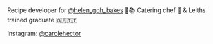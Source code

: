 Recipe developer for [@helen_goh_bakes](https://www.instagram.com/helen_goh_bakes/) 🍩📚 Catering chef 🔪 & Leiths trained graduate
🇬🇧🇹🇹

Instagram: [@carolehector](https://www.instagram.com/carolehector/)
